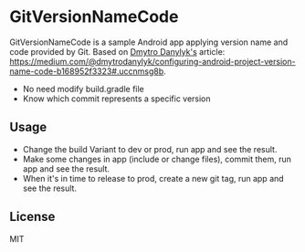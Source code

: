 # GitVersionNameCode

GitVersionNameCode is a sample Android app applying version name and code provided by Git. Based on [Dmytro Danylyk's](https://hackernoon.com/@dmytrodanylyk) article: https://medium.com/@dmytrodanylyk/configuring-android-project-version-name-code-b168952f3323#.uccnmsg8b.

  - No need modify build.gradle file
  - Know which commit represents a specific version

Usage
----
  - Change the build Variant to dev or prod, run app and see the result.
  - Make some changes in app (include or change files), commit them, run app and see the result.
  - When it's in time to release to prod, create a new git tag, run app and see the result.

License
----

MIT